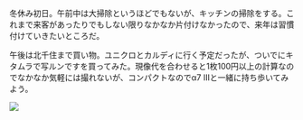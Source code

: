冬休み初日。午前中は大掃除というほどでもないが、キッチンの掃除をする。これまで来客があったりでもしない限りなかなか片付けなかったので、来年は習慣付けていきたいところだ。

午後は北千住まで買い物。ユニクロとカルディに行く予定だったが、ついでにキタムラで写ルンですを買ってみた。現像代を合わせると1枚100円以上の計算なのでなかなか気軽には撮れないが、コンパクトなのでα7 IIIと一緒に持ち歩いてみよう。

![](https://photos.apkas.net/medium/202312/20231228-153427.webp)
